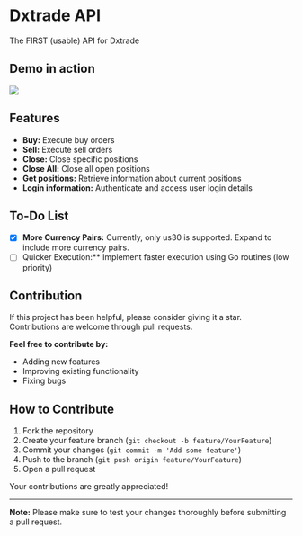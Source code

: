 # Dxtrade API

The FIRST (usable) API for Dxtrade
## Demo in action
<img src="https://imgur.com/O960lKN.gif">

## Features

- **Buy:** Execute buy orders
- **Sell:** Execute sell orders
- **Close:** Close specific positions
- **Close All:** Close all open positions
- **Get positions:** Retrieve information about current positions
- **Login information:** Authenticate and access user login details

## To-Do List

- [x] **More Currency Pairs:** Currently, only us30 is supported. Expand to include more currency pairs.
- [ ] Quicker Execution:** Implement faster execution using Go routines (low priority)

## Contribution

If this project has been helpful, please consider giving it a star. Contributions are welcome through pull requests.

**Feel free to contribute by:**
- Adding new features
- Improving existing functionality
- Fixing bugs

## How to Contribute

1. Fork the repository
2. Create your feature branch (`git checkout -b feature/YourFeature`)
3. Commit your changes (`git commit -m 'Add some feature'`)
4. Push to the branch (`git push origin feature/YourFeature`)
5. Open a pull request

Your contributions are greatly appreciated!

---

**Note:** Please make sure to test your changes thoroughly before submitting a pull request.

